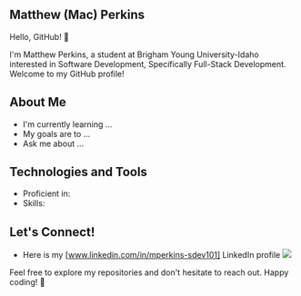 ## Matthew (Mac) Perkins

Hello, GitHub! 👋

I'm Matthew Perkins, a student at Brigham Young University-Idaho interested in Software Development, Specifically Full-Stack Development. Welcome to my GitHub profile!

## About Me

- I'm currently learning ...
- My goals are to ...
- Ask me about ...

## Technologies and Tools

- Proficient in: <List of Programming Languages or Technologies>
- Skills: <Any Other Skills or Tools You Want to Highlight>

## Let's Connect!

- Here is my [www.linkedin.com/in/mperkins-sdev101] LinkedIn profile [![](https://img.shields.io/badge/LinkedIn-blue?style=for-the-badge&logo=linkedin&logoColor=white)]()

Feel free to explore my repositories and don't hesitate to reach out. Happy coding! 🚀

<!--
**MacPerkins/MacPerkins** is a ✨ _special_ ✨ repository because its `README.md` (this file) appears on your GitHub profile.

Here are some ideas to get you started:

- 🔭 I’m currently working on ...
- 🌱 I’m currently learning ...
- 👯 I’m looking to collaborate on ...
- 🤔 I’m looking for help with ...
- 💬 Ask me about ...
- 📫 How to reach me: ...
- 😄 Pronouns: ...
- ⚡ Fun fact: ...
-->
